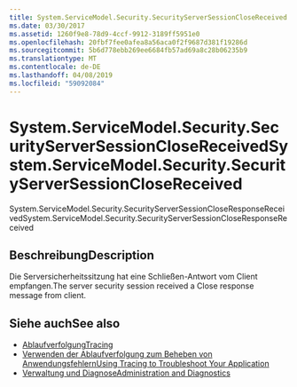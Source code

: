 ```yaml
---
title: System.ServiceModel.Security.SecurityServerSessionCloseReceived
ms.date: 03/30/2017
ms.assetid: 1260f9e8-78d9-4ccf-9912-3189ff5951e0
ms.openlocfilehash: 20fbf7fee0afea8a56aca0f2f9687d381f19286d
ms.sourcegitcommit: 5b6d778ebb269ee6684fb57ad69a8c28b06235b9
ms.translationtype: MT
ms.contentlocale: de-DE
ms.lasthandoff: 04/08/2019
ms.locfileid: "59092084"
---
```

# <a name="systemservicemodelsecuritysecurityserversessionclosereceived"></a><span data-ttu-id="c79a6-102">System.ServiceModel.Security.SecurityServerSessionCloseReceived</span><span class="sxs-lookup"><span data-stu-id="c79a6-102">System.ServiceModel.Security.SecurityServerSessionCloseReceived</span></span>
<span data-ttu-id="c79a6-103">System.ServiceModel.Security.SecurityServerSessionCloseResponseReceived</span><span class="sxs-lookup"><span data-stu-id="c79a6-103">System.ServiceModel.Security.SecurityServerSessionCloseResponseReceived</span></span>  
  
## <a name="description"></a><span data-ttu-id="c79a6-104">Beschreibung</span><span class="sxs-lookup"><span data-stu-id="c79a6-104">Description</span></span>  
 <span data-ttu-id="c79a6-105">Die Serversicherheitssitzung hat eine Schließen-Antwort vom Client empfangen.</span><span class="sxs-lookup"><span data-stu-id="c79a6-105">The server security session received a Close response message from client.</span></span>  
  
## <a name="see-also"></a><span data-ttu-id="c79a6-106">Siehe auch</span><span class="sxs-lookup"><span data-stu-id="c79a6-106">See also</span></span>

- [<span data-ttu-id="c79a6-107">Ablaufverfolgung</span><span class="sxs-lookup"><span data-stu-id="c79a6-107">Tracing</span></span>](../../../../../docs/framework/wcf/diagnostics/tracing/index.md)
- [<span data-ttu-id="c79a6-108">Verwenden der Ablaufverfolgung zum Beheben von Anwendungsfehlern</span><span class="sxs-lookup"><span data-stu-id="c79a6-108">Using Tracing to Troubleshoot Your Application</span></span>](../../../../../docs/framework/wcf/diagnostics/tracing/using-tracing-to-troubleshoot-your-application.md)
- [<span data-ttu-id="c79a6-109">Verwaltung und Diagnose</span><span class="sxs-lookup"><span data-stu-id="c79a6-109">Administration and Diagnostics</span></span>](../../../../../docs/framework/wcf/diagnostics/index.md)
